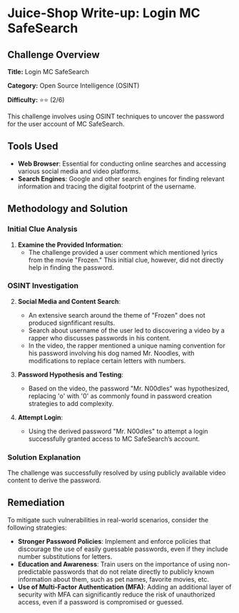 # Juice-Shop Write-up: Login MC SafeSearch

## Challenge Overview

**Title:** Login MC SafeSearch

**Category:** Open Source Intelligence (OSINT)

**Difficulty:** ⭐⭐ (2/6)

This challenge involves using OSINT techniques to uncover the password for the user account of MC SafeSearch. 

## Tools Used

- **Web Browser**: Essential for conducting online searches and accessing various social media and video platforms.
- **Search Engines**: Google and other search engines for finding relevant information and tracing the digital footprint of the username.

## Methodology and Solution

### Initial Clue Analysis

1. **Examine the Provided Information**:
   - The challenge provided a user comment which mentioned lyrics from the movie "Frozen." This initial clue, however, did not directly help in finding the password.

### OSINT Investigation

2. **Social Media and Content Search**:
   - An extensive search around the theme of "Frozen" does not produced signfificant results.
   - Search about username of the user led to discovering a video by a rapper who discusses passwords in his content. 
   - In the video, the rapper mentioned a unique naming convention for his password involving his dog named Mr. Noodles, with modifications to replace certain letters with numbers.

3. **Password Hypothesis and Testing**:
   - Based on the video, the password "Mr. N00dles" was hypothesized, replacing 'o' with '0' as commonly found in password creation strategies to add complexity.

4. **Attempt Login**:
   - Using the derived password "Mr. N00dles" to attempt a login successfully granted access to MC SafeSearch’s account.

### Solution Explanation

The challenge was successfully resolved by using publicly available video content to derive the password. 

## Remediation

To mitigate such vulnerabilities in real-world scenarios, consider the following strategies:

- **Stronger Password Policies**: Implement and enforce policies that discourage the use of easily guessable passwords, even if they include number substitutions for letters.
- **Education and Awareness**: Train users on the importance of using non-predictable passwords that do not relate directly to publicly known information about them, such as pet names, favorite movies, etc.
- **Use of Multi-Factor Authentication (MFA)**: Adding an additional layer of security with MFA can significantly reduce the risk of unauthorized access, even if a password is compromised or guessed.

